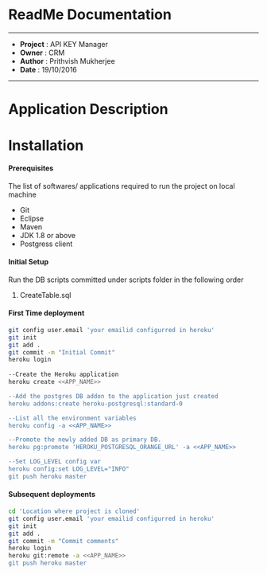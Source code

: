 # ReadMe Documentation
----------------------------------------------------------------------

- **Project** : API KEY Manager 
- **Owner** : CRM
- **Author** : Prithvish Mukherjee
- **Date** : 19/10/2016
----------------------------------------------------------------------
# Application Description



# Installation

#### Prerequisites
The list of softwares/ applications required to run the project on local machine

- Git
- Eclipse
- Maven
- JDK 1.8 or above
- Postgress client

#### Initial Setup
Run the DB scripts committed under scripts folder in the following order

1. CreateTable.sql


#### First Time deployment
```sh
git config user.email 'your emailid configurred in heroku'
git init
git add .
git commit -m "Initial Commit"
heroku login		
	
--Create the Heroku application							
heroku create <<APP_NAME>>

--Add the postgres DB addon to the application just created
heroku addons:create heroku-postgresql:standard-0

--List all the environment variables
heroku config -a <<APP_NAME>>

--Promote the newly added DB as primary DB.
heroku pg:promote 'HEROKU_POSTGRESQL_ORANGE_URL' -a <<APP_NAME>>

--Set LOG_LEVEL config var 
heroku config:set LOG_LEVEL="INFO"
git push heroku master
```

#### Subsequent deployments
```sh
cd 'Location where project is cloned'
git config user.email 'your emailid configurred in heroku'
git init
git add .
git commit -m "Commit comments"
heroku login		
heroku git:remote -a <<APP_NAME>>
git push heroku master
```

